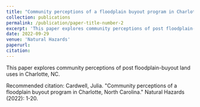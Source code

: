 ```yaml
---
title: "Community perceptions of a floodplain buyout program in Charlotte, North Carolina"
collection: publications
permalink: /publication/paper-title-number-2
excerpt: 'This paper explores community perceptions of post floodplain-buyout land uses in Charlotte, NC.'
date: 2022-09-29
venue: 'Natural Hazards'
paperurl: 
citation: 
---
```

This paper explores community perceptions of post floodplain-buyout land uses in Charlotte, NC.

Recommended citation: Cardwell, Julia. "Community perceptions of a floodplain buyout program in Charlotte, North Carolina." Natural Hazards (2022): 1-20.